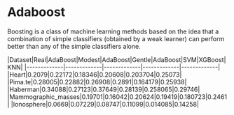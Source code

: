 # Adaboost
Boosting is a class of machine learning methods based on the idea that a combination of simple classifiers (obtained by a weak learner) can perform better than any of the simple classifiers alone.

|Dataset|Real|AdaBoost|Modest|AdaBoost|Gentle|AdaBoost|SVM|XGBoost|KNN|
|-------------|-------------|-------------|-------------|-------------|
|Heart|0.2079|0.22172|0.18346|0.20608|0.203704|0.25073|
|Pima.te|0.28005|0.22882|0.26908|0.2891|0.164179|0.25938|
|Haberman|0.34088|0.27123|0.37649|0.28139|0.258065|0.29746|
|Mammographic_masses|0.19701|0.16042|0.20624|0.19419|0.180723|0.2461|
|Ionosphere|0.0669|0.07229|0.08747|0.11099|0.014085|0.14258|